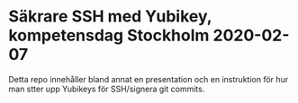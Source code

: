 # Säkrare SSH med Yubikey, kompetensdag Stockholm 2020-02-07

Detta repo innehåller bland annat en presentation och en instruktion för hur
man stter upp Yubikeys för SSH/signera git commits.
